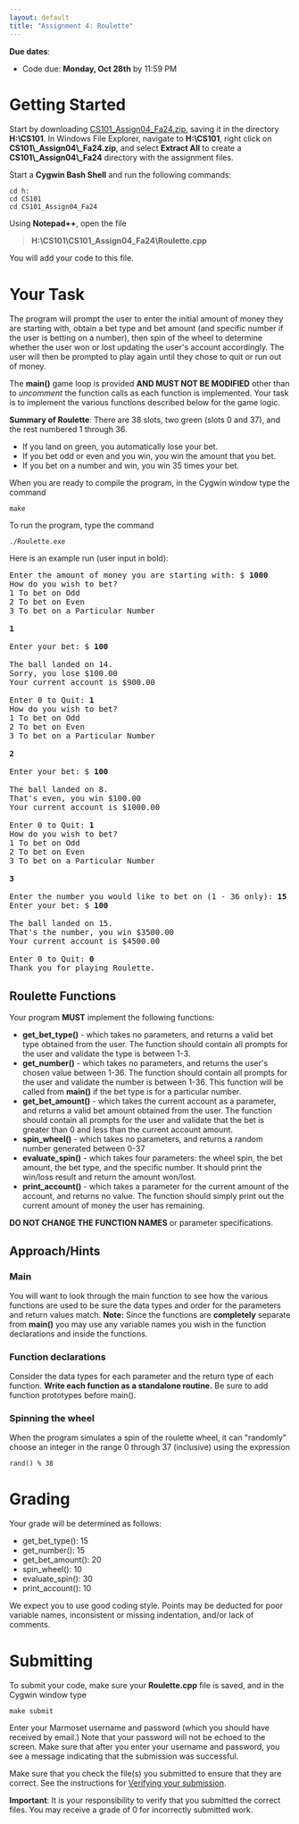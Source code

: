 ```yaml
---
layout: default
title: "Assignment 4: Roulette"
---
```


**Due dates**:

* Code due: **Monday, Oct 28th** by 11:59 PM

Getting Started
===============

Start by downloading [CS101\_Assign04\_Fa24.zip](CS101_Assign04_Fa24.zip), saving it in the directory **H:\\CS101**. In Windows File Explorer, navigate to **H:\\CS101**, right click on **CS101\\_Assign04\\_Fa24.zip**, and select **Extract All** to create a **CS101\\_Assign04\\_Fa24** directory with the assignment files.

Start a **Cygwin Bash Shell** and run the following commands:

    cd h:
    cd CS101
    cd CS101_Assign04_Fa24

Using **Notepad++**, open the file

> **H:\\CS101\\CS101\_Assign04\_Fa24\\Roulette.cpp**

You will add your code to this file.

Your Task
=========

The program will prompt the user to enter the initial amount of money they are starting with, obtain a bet type and bet amount (and specific number if the user is betting on a number), then spin of the wheel to determine whether the user won or lost updating the user's account accordingly. The user will then be prompted to play again until they chose to quit or run out of money.

The **main()** game loop is provided **AND MUST NOT BE MODIFIED** other than to *uncomment* the function calls as each function is implemented. Your task is to implement the various functions described below for the game logic.

**Summary of Roulette**:
There are 38 slots, two green (slots 0 and 37), and the rest numbered 1 through 36.

- If you land on green, you automatically lose your bet.
- If you bet odd or even and you win, you win the amount that you bet.
- If you bet on a number and win, you win 35 times your bet.

When you are ready to compile the program, in the Cygwin window type the command

    make

To run the program, type the command

    ./Roulette.exe

Here is an example run (user input in bold):

<pre>
Enter the amount of money you are starting with: $ <b>1000</b>
How do you wish to bet?
1 To bet on Odd
2 To bet on Even
3 To bet on a Particular Number

<b>1</b>

Enter your bet: $ <b>100</b>

The ball landed on 14.
Sorry, you lose $100.00
Your current account is $900.00

Enter 0 to Quit: <b>1</b>
How do you wish to bet?
1 To bet on Odd
2 To bet on Even
3 To bet on a Particular Number

<b>2</b>

Enter your bet: $ <b>100</b>

The ball landed on 8.
That's even, you win $100.00
Your current account is $1000.00

Enter 0 to Quit: <b>1</b>
How do you wish to bet?
1 To bet on Odd
2 To bet on Even
3 To bet on a Particular Number

<b>3</b>

Enter the number you would like to bet on (1 - 36 only): <b>15</b>
Enter your bet: $ <b>100</b>

The ball landed on 15.
That's the number, you win $3500.00
Your current account is $4500.00

Enter 0 to Quit: <b>0</b>
Thank you for playing Roulette.
</pre>

## Roulette Functions

Your program **MUST** implement the following functions:

-   **get_bet_type()** - which takes no parameters, and returns a valid bet type obtained from the user. The function should contain all prompts for the user and validate the type is between 1-3.
-   **get_number()** - which takes no parameters, and returns the user's chosen value between 1-36. The function should contain all prompts for the user and validate the number is between 1-36. This function will be called from **main()** if the bet type is for a particular number.
-   **get_bet_amount()** - which takes the current account as a parameter, and returns a valid bet amount obtained from the user. The function should contain all prompts for the user and validate that the bet is greater than 0 and less than the current account amount.
-   **spin_wheel()** - which takes no parameters, and returns a random number generated between 0-37
-   **evaluate_spin()** - which takes four parameters: the wheel spin, the bet amount, the bet type, and the specific number. It should print the win/loss result and return the amount won/lost.
-   **print_account()** - which takes a parameter for the current amount of the account, and returns no value. The function should simply print out the current amount of money the user has remaining.

**DO NOT CHANGE THE FUNCTION NAMES** or parameter specifications.

## Approach/Hints

### Main

You will want to look through the main function to see how the various functions are used to be sure the data types and order for the parameters and return values match. **Note:** Since the functions are **completely** separate from **main()** you may use any variable names you wish in the function declarations and inside the functions.

### Function declarations

Consider the data types for each parameter and the return type of each function. **Write each function as a standalone routine.** Be sure to add function prototypes before main().

### Spinning the wheel

When the program simulates a spin of the roulette wheel,
it can "randomly" choose an integer in the range
0 through 37 (inclusive) using the expression

    rand() % 38

Grading
=======

Your grade will be determined as follows:

* get_bet_type(): 15
* get_number(): 15
* get_bet_amount(): 20
* spin_wheel(): 10
* evaluate_spin(): 30
* print_account(): 10

We expect you to use good coding style.  Points may be deducted for poor variable names, inconsistent or missing indentation, and/or lack of comments.

Submitting
==========

To submit your code, make sure your **Roulette.cpp** file is saved, and in the Cygwin window type 

    make submit

Enter your Marmoset username and password (which you should have received by email.) Note that your password will not be echoed to the screen. Make sure that after you enter your username and password, you see a message indicating that the submission was successful.

Make sure that you check the file(s) you submitted to ensure that they are correct.  See the instructions for [Verifying your submission](../submitting.html#verifying-your-submission).

<div class="callout">
<b>Important</b>: It is your responsibility to verify that you submitted the correct files.  You may receive a grade of 0 for incorrectly submitted work.
</div>
